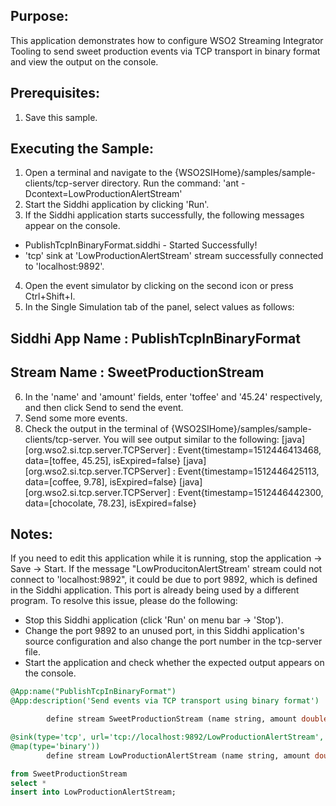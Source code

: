 
## Purpose:
This application demonstrates how to configure WSO2 Streaming Integrator Tooling to send sweet production events via TCP transport in binary format and view the output on the console.

## Prerequisites:
1) Save this sample. 

## Executing the Sample:
1) Open a terminal and navigate to the {WSO2SIHome}/samples/sample-clients/tcp-server directory. Run the command: 'ant -Dcontext=LowProductionAlertStream'
2) Start the Siddhi application by clicking 'Run'.
3) If the Siddhi application starts successfully, the following messages appear on the console.
* PublishTcpInBinaryFormat.siddhi - Started Successfully!
* 'tcp' sink at 'LowProductionAlertStream' stream successfully connected to 'localhost:9892'.
4) Open the event simulator by clicking on the second icon or press Ctrl+Shift+I.
5) In the Single Simulation tab of the panel, select values as follows:
## Siddhi App Name  : PublishTcpInBinaryFormat
## Stream Name     : SweetProductionStream
6) In the 'name' and 'amount' fields, enter 'toffee' and '45.24' respectively, and then click Send to send the event.
7) Send some more events.
8) Check the output in the terminal of {WSO2SIHome}/samples/sample-clients/tcp-server. You will see output similar to the following:
[java] [org.wso2.si.tcp.server.TCPServer] : Event{timestamp=1512446413468, data=[toffee, 45.25], isExpired=false}
[java] [org.wso2.si.tcp.server.TCPServer] : Event{timestamp=1512446425113, data=[coffee, 9.78], isExpired=false}
[java] [org.wso2.si.tcp.server.TCPServer] : Event{timestamp=1512446442300, data=[chocolate, 78.23], isExpired=false}




## Notes:
If you need to edit this application while it is running, stop the application -> Save -> Start.
If the message "LowProducitonAlertStream' stream could not connect to 'localhost:9892", it could be due to port 9892, which is defined in the Siddhi application. This port is already being used by a different program. To resolve this issue, please do the following:
* Stop this Siddhi application (click 'Run' on menu bar -> 'Stop').
* Change the port 9892 to an unused port, in this Siddhi application's source configuration and also change the port number in the tcp-server file.
* Start the application and check whether the expected output appears on the console.


```sql
@App:name("PublishTcpInBinaryFormat")
@App:description('Send events via TCP transport using binary format')

        define stream SweetProductionStream (name string, amount double);

@sink(type='tcp', url='tcp://localhost:9892/LowProductionAlertStream',
@map(type='binary'))
        define stream LowProductionAlertStream (name string, amount double);

from SweetProductionStream
select *
insert into LowProductionAlertStream;
```